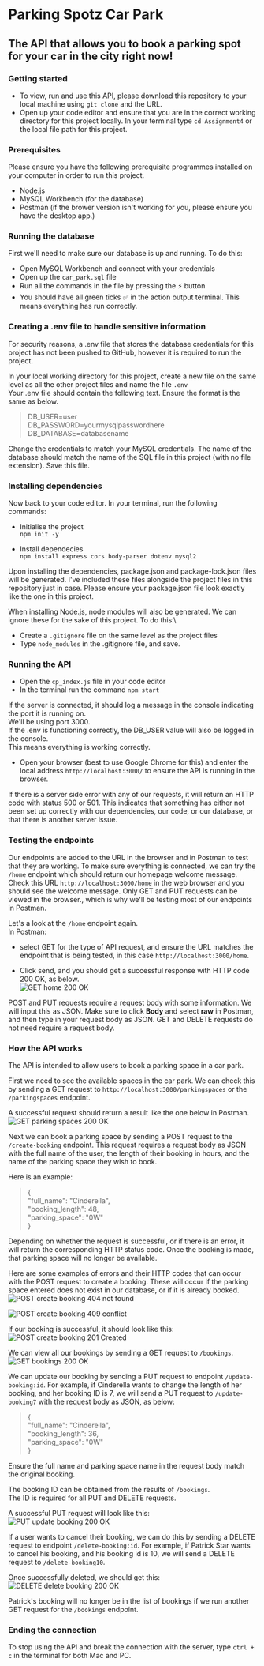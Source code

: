 # Parking Spotz Car Park

## The API that allows you to book a parking spot for your car in the city right now!

### Getting started

- To view, run and use this API, please download this repository to your local machine using `git clone` and the URL.
- Open up your code editor and ensure that you are in the correct working directory for this project locally. In your terminal type `cd Assignment4` or the local file path for this project.

### Prerequisites

Please ensure you have the following prerequisite programmes installed on your computer in order to run this project.

- Node.js
- MySQL Workbench (for the database)
- Postman (if the brower version isn't working for you, please ensure you have the desktop app.)

### Running the database

First we'll need to make sure our database is up and running. To do this:

- Open MySQL Workbench and connect with your credentials
- Open up the `car_park.sql` file
- Run all the commands in the file by pressing the ⚡️ button
- You should have all green ticks ✅ in the action output terminal. This means everything has run correctly.

### Creating a .env file to handle sensitive information

For security reasons, a .env file that stores the database credentials for this project has not been pushed to GitHub, however it is required to run the project. 

In your local working directory for this project, create a new file on the same level as all the other project files and name the file `.env`\
Your .env file should contain the following text. Ensure the format is the same as below.

> DB_USER=user\
> DB_PASSWORD=yourmysqlpasswordhere\
> DB_DATABASE=databasename

Change the credentials to match your MySQL credentials. The name of the database should match the name of the SQL file in this project (with no file extension). Save this file. 

### Installing dependencies

Now back to your code editor. In your terminal, run the following commands:

- Initialise the project\
`npm init -y`

- Install dependecies\
`npm install express cors body-parser dotenv mysql2`

Upon installing the dependencies, package.json and package-lock.json files will be generated. I've included these files alongside the project files in this repository just in case. Please ensure your package.json file look exactly like the one in this project. 

When installing Node.js, node modules will also be generated. We can ignore these for the sake of this project. To do this:\
- Create a `.gitignore` file on the same level as the project files
- Type `node_modules` in the .gitignore file, and save.

### Running the API

- Open the `cp_index.js` file in your code editor
- In the terminal run the command `npm start` 

If the server is connected, it should log a message in the console indicating the port it is running on.   
We'll be using port 3000.  
If the .env is functioning correctly, the DB_USER value will also be logged in the console.\
This means everything is working correctly.

- Open your browser (best to use Google Chrome for this) and enter the local address `http://localhost:3000/` to ensure the API is running in the browser.

If there is a server side error with any of our requests, it will return an HTTP code with status 500 or 501. This indicates that something has either not been set up correctly with our dependencies, our code, or our database, or that there is another server issue.

### Testing the endpoints

Our endpoints are added to the URL in the browser and in Postman to test that they are working. To make sure everything is connected, we can try the `/home` endpoint which should return our homepage welcome message. Check this URL `http://localhost:3000/home` in the web browser and you should see the welcome message. Only GET and PUT requests can be viewed in the browser., which is why we'll be testing most of our endpoints in Postman.

Let's a look at the `/home` endpoint again.\
In Postman:

- select GET for the type of API request, and ensure the URL matches the endpoint that is being tested, in this case `http://localhost:3000/home`. 

- Click send, and you should get a successful response with HTTP code 200 OK, as below.\
![GET home 200 OK](readmeimages/GET-home-200-OK.png)

POST and PUT requests require a request body with some information. We will input this as JSON. Make sure to click **Body** and select **raw** in Postman, and then type in your request body as JSON. GET and DELETE requests do not need require a request body.

### How the API works

The API is intended to allow users to book a parking space in a car park. 

First we need to see the available spaces in the car park. We can check this by sending a GET request to `http://localhost:3000/parkingspaces` or the `/parkingspaces` endpoint.

A successful request should return a result like the one below in Postman.\
![GET parking spaces 200 OK](readmeimages/GET-parkingspaces-200-OK.png)

Next we can book a parking space by sending a POST request to the `/create-booking` endpoint. This request requires a request body as JSON with the full name of the user, the length of their booking in hours, and the name of the parking space they wish to book. 

Here is an example:
> {\
> "full_name": "Cinderella",\
> "booking_length": 48,\
> "parking_space": "0W"\
> }

Depending on whether the request is successful, or if there is an error, it will return the corresponding HTTP status code. Once the booking is made, that parking space will no longer be available.

Here are some examples of errors and their HTTP codes that can occur with the POST request to create a booking. These will occur if the parking space entered does not exist in our database, or if it is already booked.\
![POST create booking 404 not found](readmeimages/POST-create-booking-404-Not-Found.png)

![POST create booking 409 conflict](readmeimages/POST-create-booking-409-Conflict.png)

If our booking is successful, it should look like this:\
![POST create booking 201 Created](readmeimages/POST-create-booking-201-Created.png)

We can view all our bookings by sending a GET request to `/bookings`.\
![GET bookings 200 OK](readmeimages/GET-bookings.png)

We can update our booking by sending a PUT request to endpoint `/update-booking:id`. For example, if Cinderella wants to change the length of her booking, and her booking ID is 7, we will send a PUT request to `/update-booking7` with the request body as JSON, as below:

> {\
> "full_name": "Cinderella",\
> "booking_length": 36,\
> "parking_space": "0W"\
> }

Ensure the full name and parking space name in the request body match the original booking. 

The booking ID can be obtained from the results of `/bookings`.\
The ID is required for all PUT and DELETE requests.

A successful PUT request will look like this:\
![PUT update booking 200 OK](readmeimages/PUT-update-booking-200-OK.png)

If a user wants to cancel their booking, we can do this by sending a DELETE request to endpoint `/delete-booking:id`. For example, if Patrick Star wants to cancel his booking, and his booking id is 10, we will send a DELETE request to `/delete-booking10`.

Once successfully deleted, we should get this:\
![DELETE delete booking 200 OK](readmeimages/DELETE-delete-booking-200-OK.png)

Patrick's booking will no longer be in the list of bookings if we run another GET request for the `/bookings` endpoint.

### Ending the connection

To stop using the API and break the connection with the server, type `ctrl + c` in the terminal for both Mac and PC.
